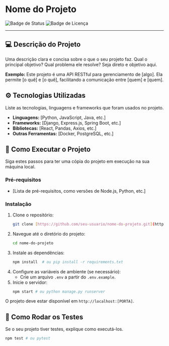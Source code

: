 # Nome do Projeto

![Badge de Status](https://img.shields.io/badge/status-em%20desenvolvimento-blue)
![Badge de Licença](https://img.shields.io/badge/license-MIT-green)

---

## 💻 Descrição do Projeto

Uma descrição clara e concisa sobre o que o seu projeto faz. Qual o principal objetivo? Qual problema ele resolve? Seja direto e objetivo aqui.

**Exemplo:** Este projeto é uma API RESTful para gerenciamento de [algo]. Ela permite [o quê] e [o quê], facilitando a comunicação entre [quem] e [quem].

## ⚙️ Tecnologias Utilizadas

Liste as tecnologias, linguagens e frameworks que foram usados no projeto.

* **Linguagens:** [Python, JavaScript, Java, etc.]
* **Frameworks:** [Django, Express.js, Spring Boot, etc.]
* **Bibliotecas:** [React, Pandas, Axios, etc.]
* **Outras Ferramentas:** [Docker, PostgreSQL, etc.]

## 🚀 Como Executar o Projeto

Siga estes passos para ter uma cópia do projeto em execução na sua máquina local.

### Pré-requisitos

* [Lista de pré-requisitos, como versões de Node.js, Python, etc.]

### Instalação

1.  Clone o repositório:
    ```bash
    git clone [https://github.com/seu-usuario/nome-do-projeto.git](https://github.com/seu-usuario/nome-do-projeto.git)
    ```
2.  Navegue até o diretório do projeto:
    ```bash
    cd nome-do-projeto
    ```
3.  Instale as dependências:
    ```bash
    npm install  # ou pip install -r requirements.txt
    ```
4.  Configure as variáveis de ambiente (se necessário):
    * Crie um arquivo `.env` a partir do `.env.example`.
5.  Inicie o servidor:
    ```bash
    npm start # ou python manage.py runserver
    ```
O projeto deve estar disponível em `http://localhost:[PORTA]`.

## 🧪 Como Rodar os Testes

Se o seu projeto tiver testes, explique como executá-los.

```bash
npm test # ou pytest


